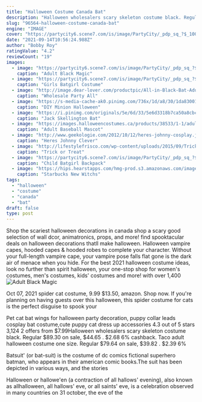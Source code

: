 ```yaml
---
title: "Halloween Costume Canada Bat"
description: "Halloween wholesalers scary skeleton costume black. Regular $89.30 on sale, $44.65 . $2.68  6% cashback. Taco adult halloween costume one size. Regular $79.64 on sale, $39.82 . $2.39  6%"
slug: "96564-halloween-costume-canada-bat"
engine: "IMAGE"
cover: "https://partycity6.scene7.com/is/image/PartyCity/_pdp_sq_?$_1000x1000_$&$product=PartyCity/P689158"
date: "2021-09-14T10:56:24.988Z"
author: "Bobby Roy"
ratingValue: "4.2"
reviewCount: "19"
images:
  - image: "https://partycity6.scene7.com/is/image/PartyCity/_pdp_sq_?$_1000x1000_$&$product=PartyCity/P689158"
    caption: "Adult Black Magic"
  - image: "https://partycity6.scene7.com/is/image/PartyCity/_pdp_sq_?$_1000x1000_$&$product=PartyCity/P750825"
    caption: "Girls Batgirl Costume"
  - image: "http://image.dear-lover.com/productpic/All-in-Black-Bat-Adult-Costume-LC8978-2-18491-48275.jpg"
    caption: "Wholesale Party All"
  - image: "https://s-media-cache-ak0.pinimg.com/736x/1d/a8/30/1da830015d8956c8cdbcd31cb4d3c6e5.jpg"
    caption: "DIY Minion Halloween"
  - image: "https://i.pinimg.com/originals/5e/6d/33/5e6d3318b7ca50a8cbc5a839a394ef10.jpg"
    caption: "Jack Skellington Bat"
  - image: "https://images.halloweencostumes.ca/products/38533/1-1/adult-baseball-mascot-costume.jpg"
    caption: "Adult Baseball Mascot"
  - image: "http://www.geekologie.com/2012/10/12/heres-johnny-cosplay.jpg"
    caption: "Heres Johnny Clever"
  - image: "http://lifestylefrisco.com/wp-content/uploads/2015/09/Trick-or-Treat.jpg"
    caption: "Trick or Treat"
  - image: "https://partycity6.scene7.com/is/image/PartyCity/_pdp_sq_?$_1000x1000_$&$product=PartyCity/687664"
    caption: "Child Batgirl Backpack"
  - image: "https://hips.hearstapps.com/hmg-prod.s3.amazonaws.com/images/witch-s-brew-starbucks-1540401013.png?crop=1xw:1xh;center,top&resize=480:*"
    caption: "Starbucks New Witchs"
tags:
  - "halloween"
  - "costume"
  - "canada"
  - "bat"
draft: false
type: post
---
```


Shop the scariest halloween decorations in canada shop a scary good selection of wall dcor, animatronics, props, and more! find spooktacular deals on halloween decorations thatll make halloween. Halloween vampire capes, hooded capes & hooded robes to complete your character. Without your full-length vampire cape, your vampire pose falls flat  gone is the dark air of menace when you hide. For the best 2021 halloween costume ideas, look no further than spirit halloween, your one-stop shop for women's costumes, men's costumes, kids' costumes and more! with over 1,400
![Adult Black Magic](https://partycity6.scene7.com/is/image/PartyCity/_pdp_sq_?$_1000x1000_$&$product=PartyCity/P689158 "Adult Black Magic")

Oct 07, 2021 spider cat costume, 9.99  $13.50, amazon. Shop now. If you&#39;re planning on having guests over this halloween, this spider costume for cats is the perfect disguise to spook your
<!--inArticleAds-->

<!--galleryOne-->

Pet cat bat wings for halloween party decoration, puppy collar leads cosplay bat costume,cute puppy cat dress up accessories 4.3 out of 5 stars 3,124 2 offers from $7.99Halloween wholesalers scary skeleton costume black. Regular $89.30 on sale, $44.65 . $2.68  6% cashback. Taco adult halloween costume one size. Regular $79.64 on sale, $39.82 . $2.39  6%
<!--inArticleAds-->

<!--galleryTwo-->

Batsuit' (or bat-suit) is the costume of dc comics fictional superhero batman, who appears in their american comic books.The suit has been depicted in various ways, and the stories
<!--galleryThree-->

Halloween or hallowe'en (a contraction of all hallows' evening), also known as allhalloween, all hallows' eve, or all saints' eve, is a celebration observed in many countries on 31 october, the eve of the